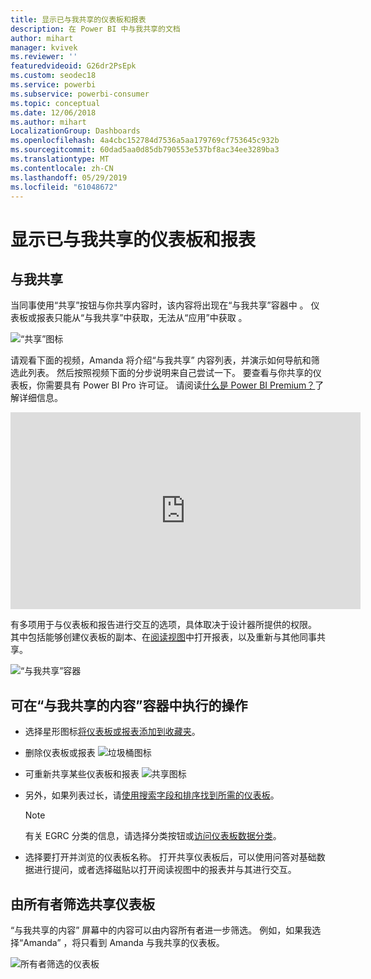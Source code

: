 ```yaml
---
title: 显示已与我共享的仪表板和报表
description: 在 Power BI 中与我共享的文档
author: mihart
manager: kvivek
ms.reviewer: ''
featuredvideoid: G26dr2PsEpk
ms.custom: seodec18
ms.service: powerbi
ms.subservice: powerbi-consumer
ms.topic: conceptual
ms.date: 12/06/2018
ms.author: mihart
LocalizationGroup: Dashboards
ms.openlocfilehash: 4a4cbc152784d7536a5aa179769cf753645c932b
ms.sourcegitcommit: 60dad5aa0d85db790553e537bf8ac34ee3289ba3
ms.translationtype: MT
ms.contentlocale: zh-CN
ms.lasthandoff: 05/29/2019
ms.locfileid: "61048672"
---
```

# <a name="display-the-dashboards-and-reports-that-have-been-shared-with-me"></a>显示已与我共享的仪表板和报表
## <a name="shared-with-me"></a>与我共享

当同事使用“共享”按钮与你共享内容时，该内容将出现在“与我共享”容器中   。 仪表板或报表只能从“与我共享”中获取，无法从“应用”中获取   。

![“共享”图标](./media/end-user-shared-with-me/power-bi-share-dash.png)

请观看下面的视频，Amanda 将介绍“与我共享”  内容列表，并演示如何导航和筛选此列表。 然后按照视频下面的分步说明来自己尝试一下。 要查看与你共享的仪表板，你需要具有 Power BI Pro 许可证。 请阅读[什么是 Power BI Premium？](../service-premium-what-is.md)了解详细信息。

<iframe width="560" height="315" src="https://www.youtube.com/embed/G26dr2PsEpk" frameborder="0" allowfullscreen></iframe>

有多项用于与仪表板和报告进行交互的选项，具体取决于设计器所提供的权限。 其中包括能够创建仪表板的副本、在[阅读视图](end-user-reading-view.md)中打开报表，以及重新与其他同事共享。

![“与我共享”容器](./media/end-user-shared-with-me/power-bi-container.png)

## <a name="actions-available-from-the-shared-with-me-container"></a>可在“与我共享的内容”容器中执行的操作 
* 选择星形图标[将仪表板或报表添加到收藏夹](end-user-favorite.md)。
* 删除仪表板或报表  ![垃圾桶图标](./media/end-user-shared-with-me/power-bi-delete-icon.png)
* 可重新共享某些仪表板和报表  ![共享图标](./media/end-user-shared-with-me/power-bi-share-icon-new.png)
* 另外，如果列表过长，请[使用搜索字段和排序找到所需的仪表板](end-user-search-sort.md)。
  
  > [!NOTE]
  > 有关 EGRC 分类的信息，请选择分类按钮或[访问仪表板数据分类](../service-data-classification.md)。
  > 
  > 
* 选择要打开并浏览的仪表板名称。 打开共享仪表板后，可以使用问答对基础数据进行提问，或者选择磁贴以打开阅读视图中的报表并与其进行交互。

## <a name="filter-shared-dashboards-by-owner"></a>由所有者筛选共享仪表板
“与我共享的内容”  屏幕中的内容可以由内容所有者进一步筛选。 例如，如果我选择“Amanda”  ，将只看到 Amanda 与我共享的仪表板。

![所有者筛选的仪表板](./media/end-user-shared-with-me/power-bi-owner-new.png)